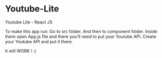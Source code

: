 # Youtube-Lite
Youtube Lite - React JS

To make this app run:
Go to src folder. And then to component folder.
Inside there open App.js file and there you'll need to put your Youtube API.
Create your Youtube API and put it there. 

It will WORK ! :)

